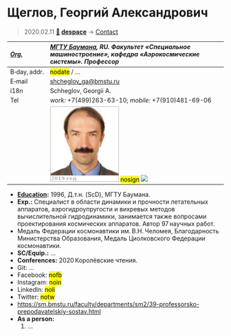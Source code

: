 # Щеглов, Георгий Александрович
> 2020.02.11 **[🚀](../index/index.md) [despace](index.md)** → [Contact](contact.md)

|*[Org.](contact.md)*|*[МГТУ Баумана](zz_мгтубаумана.md), RU. Факультет «Специальное машиностроение», кафедра «Аэрокосмические системы». Профессор*|
|:--|:--|
|B‑day, addr.| <mark>nodate</mark> / … |
|E‑mail| <shcheglov_ga@bmstu.ru> |
|i18n| Schheglov, Georgii A. |
|Tel| *work:* +7(499)263-63-10; *mobile:* +7(910)481-69-06 |
|| [![](f/contact/s/scheglov_001_photo_thumb.jpg)](f/contact/s/scheglov_001_photo.jpg) <mark>nosign</mark> [![](f/contact//_001_sign_thumb.jpg)](f/contact//_001_sign.png) |

   - **[Education](edu.md):** 1996, Д.т.н. (ScD), МГТУ Баумана.
   - **Exp.:** Специалист в области динамики и прочности летательных аппаратов, аэрогидроупругости и вихревых методов вычислительной гидродинамики, занимается также вопросами проектирования космических аппаратов. Автор 97 научных работ.
   - Медаль Федерации космонавтики им. В.Н. Челомея, Благодарность Министерства Образования, Медаль Циолковского Федерации космонавтики.
   - **SC/Equip.:** …
   - **Conferences:** 2020 Королёвские чтения.
   - Git: …
   - Facebook: <mark>nofb</mark>
   - Instagram: <mark>noin</mark>
   - LinkedIn: <mark>noli</mark>
   - Twitter: <mark>notw</mark>
   - <https://sm.bmstu.ru/faculty/departments/sm2/39-professorsko-prepodavatelskiy-sostav.html>
   - **As a person:**
      1. …
